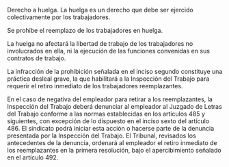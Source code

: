 Derecho a huelga. La huelga es un derecho que debe ser ejercido colectivamente por los trabajadores.

Se prohíbe el reemplazo de los trabajadores en huelga.

La huelga no afectará la libertad de trabajo de los trabajadores no involucrados en ella, ni la ejecución de las funciones convenidas en sus contratos de trabajo.

La infracción de la prohibición señalada en el inciso segundo constituye una práctica desleal grave, la que habilitará a la Inspección del Trabajo para requerir el retiro inmediato de los trabajadores reemplazantes.

En el caso de negativa del empleador para retirar a los reemplazantes, la Inspección del Trabajo deberá denunciar al empleador al Juzgado de Letras del Trabajo conforme a las normas establecidas en los artículos 485 y siguientes, con excepción de lo dispuesto en el inciso sexto del artículo 486. El sindicato podrá iniciar esta acción o hacerse parte de la denuncia presentada por la Inspección del Trabajo. El Tribunal, revisados los antecedentes de la denuncia, ordenará al empleador el retiro inmediato de los reemplazantes en la primera resolución, bajo el apercibimiento señalado en el artículo 492.